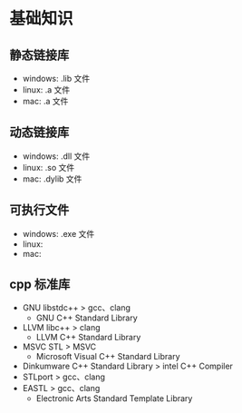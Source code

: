 # 基础知识

## 静态链接库

- windows: .lib 文件
- linux: .a 文件
- mac: .a 文件

## 动态链接库

- windows: .dll 文件
- linux: .so 文件
- mac: .dylib 文件

## 可执行文件

- windows: .exe 文件
- linux: 
- mac: 

## cpp 标准库

- GNU libstdc++ > gcc、clang
  - GNU C++ Standard Library
- LLVM libc++ > clang
  - LLVM C++ Standard Library
- MSVC STL > MSVC
  - Microsoft Visual C++ Standard Library
- Dinkumware C++ Standard Library > intel C++ Compiler
- STLport > gcc、clang
- EASTL > gcc、clang
  - Electronic Arts Standard Template Library


